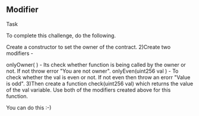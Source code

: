 ## Modifier

Task

To complete this challenge, do the following.

Create a constructor to set the owner of the contract.
2)Create two modifiers -

onlyOwner( ) - Its check whether function is being called by the owner or not. If not throw error "You are not owner".
onlyEven(uint256 val ) - To check whether the val is even or not. If not even then throw an erorr "Value is odd".
3)Then create a function check(uint256 val) which returns the value of the val variable. Use both of the modifiers created above for this function.

You can do this :-)

